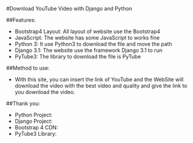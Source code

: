 #Download YouTube Video with Django and Python

##Features:
- Bootstrap4 Layout: All layout of website use the Bootstrap4
- JavaScript: The website has some JavaScript to works fine
- Python 3: It use Python3 to download the file and move the path
- Django 3.1: The website use the framework Django 3.1 to run
- PyTube3: The library to download the file is PyTube

##Method to use:
- With this site, you can insert the link of YouTube and the
WebSite will download the video with the best video and quality
and give the link to you download the video.


##Thank you:
- Python Project:
- Django Project:
- Bootstrap 4 CDN:
- PyTube3 Library:
